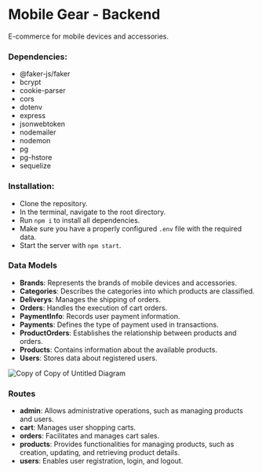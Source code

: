 # Mobile Gear - Backend

E-commerce for mobile devices and accessories.

### Dependencies:

- @faker-js/faker
- bcrypt
- cookie-parser
- cors
- dotenv
- express
- jsonwebtoken
- nodemailer
- nodemon
- pg
- pg-hstore
- sequelize

### Installation:

- Clone the repository.
- In the terminal, navigate to the root directory.
- Run `npm i` to install all dependencies.
- Make sure you have a properly configured `.env` file with the required data.
- Start the server with `npm start`.

### Data Models

- **Brands**: Represents the brands of mobile devices and accessories.
- **Categories**: Describes the categories into which products are classified.
- **Deliverys**: Manages the shipping of orders.
- **Orders**: Handles the execution of cart orders.
- **PaymentInfo**: Records user payment information.
- **Payments**: Defines the type of payment used in transactions.
- **ProductOrders**: Establishes the relationship between products and orders.
- **Products**: Contains information about the available products.
- **Users**: Stores data about registered users.

![Copy of Copy of Untitled Diagram](https://github.com/sheinken88/mobile_gear_back/assets/125990977/9e2fb09e-eb7d-4a88-9892-0589fd048e08)

### Routes

- **admin**: Allows administrative operations, such as managing products and users.
- **cart**: Manages user shopping carts.
- **orders**: Facilitates and manages cart sales.
- **products**: Provides functionalities for managing products, such as creation, updating, and retrieving product details.
- **users**: Enables user registration, login, and logout.
